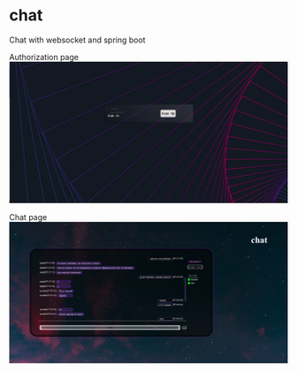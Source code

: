 # chat
Chat with websocket and spring boot  

Authorization page
![screenshot_1](https://github.com/belenot/chat/blob/master/Screenshot%20from%202019-09-04%2007-20-35.png?raw=true)  

Chat page
![screenshot_2](https://github.com/belenot/chat/blob/master/Screenshot%20from%202019-09-04%2007-20-02.png?raw=true)
